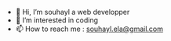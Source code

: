- 👋 Hi, I’m souhayl a web developper
- 👀 I’m interested in coding
- 📫 How to reach me : souhayl.ela@gmail.com

<!---
souhayl-dev/souhayl-dev is a ✨ special ✨ repository because its `README.md` (this file) appears on your GitHub profile.
You can click the Preview link to take a look at your changes.
--->

